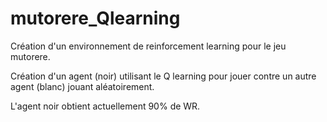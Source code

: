 # mutorere_Qlearning




Création d'un environnement de reinforcement learning pour le jeu mutorere.


Création d'un agent (noir) utilisant le Q learning pour jouer contre un autre agent (blanc) jouant aléatoirement. 




L'agent noir obtient actuellement 90% de WR. 
